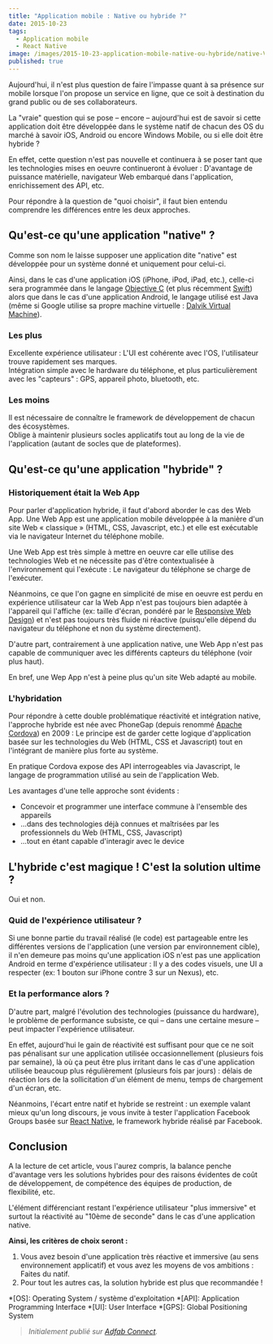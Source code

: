 ```yaml
---
title: "Application mobile : Native ou hybride ?"
date: 2015-10-23
tags:
  - Application mobile
  - React Native
image: /images/2015-10-23-application-mobile-native-ou-hybride/native-VS-hybrid.gif
published: true
---
```

Aujourd'hui, il n'est plus question de faire l'impasse quant à sa présence sur mobile lorsque l'on propose un service en ligne, que ce soit à destination du grand public ou de ses collaborateurs.

La "vraie" question qui se pose – encore – aujourd'hui est de savoir si cette application doit être développée dans le système natif de chacun des OS du marché à savoir iOS, Android ou encore Windows Mobile, ou si elle doit être hybride ?
<!-- excerpt -->
En effet, cette question n'est pas nouvelle et continuera à se poser tant que les technologies mises en oeuvre continueront à évoluer : D'avantage de puissance matérielle, navigateur Web embarqué dans l'application, enrichissement des API, etc.

Pour répondre à la question de "quoi choisir", il faut bien entendu comprendre les différences entre les deux approches.

## Qu'est-ce qu'une application "native" ?

Comme son nom le laisse supposer une application dite "native" est développée pour un système donné et uniquement pour celui-ci.

Ainsi, dans le cas d'une application iOS (iPhone, iPod, iPad, etc.), celle-ci sera programmée dans le langage [Objective C](https://fr.wikipedia.org/wiki/Objective-C) (et plus récemment [Swift](http://thenextweb.com/apple/2014/06/02/apple-announces-swift-new-programming-language-ios/)) alors que dans le cas d'une application Android, le langage utilisé est Java (même si Google utilise sa propre machine virtuelle : [Dalvik Virtual Machine](https://fr.wikipedia.org/wiki/Dalvik_(machine_virtuelle))).

### Les plus

Excellente expérience utilisateur : L'UI est cohérente avec l'OS, l'utilisateur trouve rapidement ses marques.  
Intégration simple avec le hardware du téléphone, et plus particulièrement avec les "capteurs" : GPS, appareil photo, bluetooth, etc.

### Les moins

Il est nécessaire de connaître le framework de développement de chacun des écosystèmes.  
Oblige à maintenir plusieurs socles applicatifs tout au long de la vie de l'application (autant de socles que de plateformes).

## Qu'est-ce qu'une application "hybride" ?

### Historiquement était la Web App

Pour parler d'application hybride, il faut d'abord aborder le cas des Web App. Une Web App est une application mobile développée à la manière d'un site Web « classique » (HTML, CSS, Javascript, etc.) et elle est exécutable via le navigateur Internet du téléphone mobile.

Une Web App est très simple à mettre en oeuvre car elle utilise des technologies Web et ne nécessite pas d'être contextualisée à l'environnement qui l'exécute : Le navigateur du téléphone se charge de l'exécuter.

Néanmoins, ce que l'on gagne en simplicité de mise en oeuvre est perdu en expérience utilisateur car la Web App n'est pas toujours bien adaptée à l'appareil qui l'affiche (ex: taille d'écran, pondéré par le [Responsive Web Design](https://fr.wikipedia.org/wiki/Site_web_adaptatif)) et n'est pas toujours très fluide ni réactive (puisqu'elle dépend du navigateur du téléphone et non du système directement).

D'autre part, contrairement à une application native, une Web App n'est pas capable de communiquer avec les différents capteurs du téléphone (voir plus haut).

En bref, une Wep App n'est à peine plus qu'un site Web adapté au mobile.

### L'hybridation

Pour répondre à cette double problématique réactivité et intégration native, l'approche hybride est née avec PhoneGap (depuis renommé [Apache Cordova](https://fr.wikipedia.org/wiki/Apache_Cordova)) en 2009 : Le principe est de garder cette logique d'application basée sur les technologies du Web (HTML, CSS et Javascript) tout en l'intégrant de manière plus forte au système.

En pratique Cordova expose des API interrogeables via Javascript, le langage de programmation utilisé au sein de l'application Web.

Les avantages d'une telle approche sont évidents :

* Concevoir et programmer une interface commune à l'ensemble des appareils
* ...dans des technologies déjà connues et maîtrisées par les professionnels du Web (HTML, CSS, Javascript)
* ...tout en étant capable d'interagir avec le device

## L'hybride c'est magique ! C'est la solution ultime ?

Oui et non.

### Quid de l'expérience utilisateur ?

Si une bonne partie du travail réalisé (le code) est partageable entre les différentes versions de l'application (une version par environnement cible), il n'en demeure pas moins qu'une application iOS n'est pas une application Android en terme d'expérience utilisateur : Il y a des codes visuels, une UI a respecter (ex: 1 bouton sur iPhone contre 3 sur un Nexus), etc.

### Et la performance alors ?

D'autre part, malgré l'évolution des technologies (puissance du hardware), le problème de performance subsiste, ce qui – dans une certaine mesure – peut impacter l'expérience utilisateur.

En effet, aujourd'hui le gain de réactivité est suffisant pour que ce ne soit pas pénalisant sur une application utilisée occasionnellement (plusieurs fois par semaine), là où ça peut être plus irritant dans le cas d'une application utilisée beaucoup plus régulièrement (plusieurs fois par jours) : délais de réaction lors de la sollicitation d'un élément de menu, temps de chargement d'un écran, etc.

Néanmoins, l'écart entre natif et hybride se restreint : un exemple valant mieux qu'un long discours, je vous invite à tester l'application Facebook Groups basée sur [React Native](https://facebook.github.io/react-native/), le framework hybride réalisé par Facebook.

## Conclusion

A la lecture de cet article, vous l'aurez compris, la balance penche d'avantage vers les solutions hybrides pour des raisons évidentes de coût de développement, de compétence des équipes de production, de flexibilité, etc.

L'élément différenciant restant l'expérience utilisateur "plus immersive" et surtout la réactivité au "10ème de seconde" dans le cas d'une application native.

**Ainsi, les critères de choix seront :**

1. Vous avez besoin d'une application très réactive et immersive (au sens environnement applicatif) et vous avez les moyens de vos ambitions : Faites du natif.
2. Pour tout les autres cas, la solution hybride est plus que recommandée !

*[OS]: Operating System / système d'exploitation
*[API]: Application Programming Interface
*[UI]: User Interface
*[GPS]: Global Positioning System

> _Initialement publié sur [Adfab Connect](https://connect.adfab.fr/mobile/application-mobile-native-ou-hybride)._
